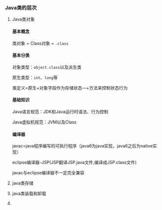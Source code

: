### Java类的层次

1. Java类对象

   #### 基本概念

   类对象 =  Class对象 = `.class`

   

   #### 基本分类

   对象类型：`object.class`以及派生类

   原生类型：`int`、`long`等

   类定义=原生+对象字段作为存储状态—+方法来控制状态行为

   

   #### 基础知识

   Java语言规范：JDK和Java运行时语法、行为控制

   Java虚拟机规范：JVM以及Class

   

   #### 编译器

   javac=java程序编写的可执行程序（java6为java实现，java6之后为native实现）

   eclipse编译器-JSP(JSP翻译JSP.java文件,编译成JSP.class文件)

   javac与eclipse编译器不一定完全兼容

   

2. java类存储

   

3. java类装载和卸载



4. 